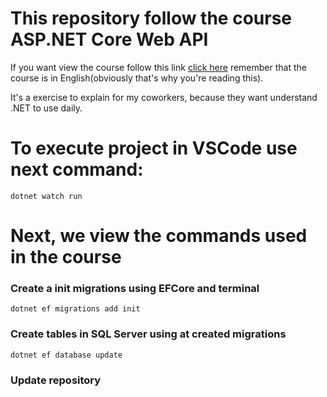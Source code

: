 # This repository follow the course ASP.NET Core Web API
If you want view the course follow this link [click here](https://www.youtube.com/watch?v=qBTe6uHJS_Y&list=PL82C6-O4XrHfrGOCPmKmwTO7M0avXyQKc&pp=iAQB&themeRefresh=1) remember that the course is in English(obviously that's why you're reading this).

It's a exercise to explain for my coworkers, because they want understand .NET to use daily.

# To execute project in VSCode use next command:
`dotnet watch run`

# Next, we view the commands used in the course

### Create a init migrations using EFCore and terminal
`dotnet ef migrations add init`

### Create tables in SQL Server using at created migrations
`dotnet ef database update`

### Update repository



 